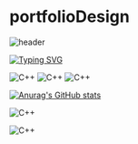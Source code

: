 # portfolioDesign

![header](https://capsule-render.vercel.app/api?type=waving&color=gradient&height=300&section=header&text=Sanggyoon_Portfolio&fontSize=70)

[![Typing SVG](https://readme-typing-svg.demolab.com?font=Fira+Code&pause=1000&color=0FA1F7&center=true&vCenter=true&width=435&lines=%22%EC%96%B4%EB%A0%A4%EC%9B%80%EC%97%90+%EB%8F%84%EC%A0%84%ED%95%98%EB%8A%94+%EA%B0%9C%EB%B0%9C%EC%9E%90+%EA%B9%80%EC%83%81%EA%B7%A0%EC%9E%85%EB%8B%88%EB%8B%A4.%22)](https://git.io/typing-svg)

![C++](https://img.shields.io/badge/Safari-FF1B2D?style=for-the-badge&logo=Safari&logoColor=white)
![C++](https://img.shields.io/badge/Notion-000000?style=for-the-badge&logo=notion&logoColor=white)
![C++](https://img.shields.io/badge/Figma-F24E1E?style=for-the-badge&logo=figma&logoColor=white)

[![Anurag's GitHub stats](https://github-readme-stats.vercel.app/api?username=sanggyoon)](https://github.com/anuraghazra/github-readme-stats)

![C++](https://github-readme-stats.vercel.app/api/top-langs/?username=sanggyoon&theme=blue-green)

![C++](https://github-readme-stats.vercel.app/api?username=sanggyoon&theme=blue-green)
